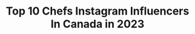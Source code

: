 ---
title: Top 10 Chefs Instagram Influencers In Canada in 2023
description: >-
  Find top chefs Instagram influencers in Canada in 2023. Most popular hashtags: #sponsored #foodphotography #campeveryday.
platform: Instagram
hits: 121
text_top: Identify the top-rated Instagram influencers on inBeat.
text_bottom: inBeat holds 121 Instagram influencers like this in Canada for you to work with.
profiles:
  - username: "guayfrederique"
    fullname: >-
      Frédérique Guay
    bio: >-
      Chef d’antenne, Animatrice, Reporter🎾⚽️, @tvasports et @tvanouvelles 👱🏼‍♀️ . Fitness. Federer. Doritos. . Partenariats: martin@reverberesmedia.com
    location: "Canada"
    followers: 15035
    engagement: 783
    commentsToLikes: 0.042549
    id: ck5c8asjh93mg0i11kqrrr0in
    verified: false
    hashtags: "#isole, #imfc, #sis, #tbt2019"
  - username: "kelseylmorin"
    fullname: >-
      Kelsey Morin
    bio: >-
      Wife l fur mom Local goods & adventure seeker, wine drinker, wannabe chef and content creator. 📍Barrie, Ontario 🇨🇦
    location: "Canada"
    followers: 4136
    engagement: 825
    commentsToLikes: 0.193284
    id: ck14huj75c7mo0i196knqlsw2
    verified: false
    hashtags: "#mymetro, #metroloveslocal, #rawf20, #sponsored"
  - username: "shahirmassoud"
    fullname: >-
      Shahir Massoud
    bio: >-
      Chef Spokesperson @butterball_ca Guest chef on @themarilyndenisshow
    location: "Canada"
    followers: 3733
    engagement: 1013
    commentsToLikes: 0.102795
    id: ck5q8dbne5m220i1125c9hhke
    verified: false
    hashtags: "#christmas, #giveaway, #blackouttuesday"
  - username: "ryanmagdanz"
    fullname: >-
      Ryan Magdanz
    bio: >-
      Chef, Accountant, Director @TothMedia Professing My Love For @MadisonJoyCo One Photo At A Time! #instahusband😂 🗻 | John 3:8 | 🇨🇦 Vancouver
    location: "Canada"
    followers: 13627
    engagement: 222
    commentsToLikes: 0.042266
    id: ck14jlavskwun0i195016ubav
    verified: false
    hashtags: "#vancouver, #travel, #ourplanetdaily, #visualcollective"
  - username: "archerthefrenchie.to"
    fullname: >-
      ARCHER THE FRENCHIE
    bio: >-
      🚫 Not a Pug 👨🏻‍🍳 Part-time Chef #BakingWithArcher 🎒 ARCHER10 ➡️ @barkindustry 🛒 ARCHERTORONTO10 ➡️ @frenchie_bulldog 🖥 TREAT RECIPES 👩🏻‍🍳👨🏻‍🍳👇🏼
    location: "Canada"
    followers: 53929
    engagement: 346
    commentsToLikes: 0.096751
    id: ck137p1ffcnip0i19ostrtpdl
    verified: false
    hashtags: "#wheredidtheweekendgo, #tbt, #thisface, #halloween2020"
  - username: "sweetlyraw"
    fullname: >-
      Heather Pace l Healthy Recipes
    bio: >-
      Victoria BC 🇨🇦 Trained chef 👩‍🍳 Healthy recipes: sweetlyraw.com 💕Cookbooks📚YouTube: Heather Pace (🍰food & yoga 🧘‍♀️)🎥 Recipe development. Order my 🍫👇🏻
    location: "Canada"
    followers: 29857
    engagement: 144
    commentsToLikes: 0.239626
    id: ck0u2f8jhzrhy0i19k6ivtn3i
    verified: false
    hashtags: "#healthyfoodshare, #healthyrecipes, #yyj, #vegandessert"
  - username: "livforcake"
    fullname: >-
      olivia bogacki || liv for cake
    bio: >-
      👩🏼‍🍳 Pastry Chef, Recipe Developer, Photographer 🍰 Classic Cake Recipes with a Modern Twist 📍 Fort Langely, BC 👇🏻 Recipes
    location: "Canada"
    followers: 124212
    engagement: 194
    commentsToLikes: 0.028186
    id: ck0u6tay92yid0i19uwtthzo6
    verified: false
    hashtags: "#treatweekbc, #notsponsored, #iloveanimals"
  - username: "chefpaulwahlberg"
    fullname: >-
      Paul Wahlberg
    bio: >-
      Official Instagram page of Chef Paul Wahlberg @wahlburgers and @almanove
    location: "Canada"
    followers: 112629
    engagement: 633
    commentsToLikes: 0.035686
    id: ck0u11jflvfv90i191jo1alhh
    verified: true
    hashtags: "#wahlburgershappyplace, #wahlburgersstc, #smaht, #wahlchefjunior"
  - username: "chefdannysmiles"
    fullname: >-
      Danny Smiles
    bio: >-
      Daniele Francis. Chef & Co-founder of Mise En Place @mymep.ca One of the chefs at Osheaga’s Artist World. 🟧🟥
    location: "Canada"
    followers: 38135
    engagement: 315
    commentsToLikes: 0.022043
    id: ck13blmrrw0i80i19ca2ni8er
    verified: true
    hashtags: "#staropramenquebec, #table, #partenaire"
  - username: "munchiescure"
    fullname: >-
      Zeem 🇨🇦🇦🇫
    bio: >-
      Social Media Marketing/Content Creator, & Chef (Toronto, & abroad) Email for collabs 👉 Munchiescure@hotmail.com
    location: "Canada"
    followers: 31322
    engagement: 225
    commentsToLikes: 0.080631
    id: ck6tzi7p59uv60j719tqro32t
    verified: false
    hashtags: "#munchonthis, #eater, #eeeeeats, #f52grams"
---